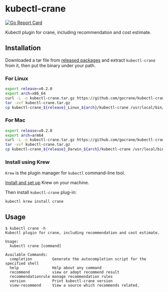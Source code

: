 # kubectl-crane

[![Go Report Card](https://goreportcard.com/badge/github.com/gocrane/kubectl-crane)](https://goreportcard.com/report/github.com/gocrane/kubectl-crane)

Kubectl plugin for crane, including recommendation and cost estimate.

## Installation 

Downloaded a tar file from [released packages](https://github.com/gocrane/kubectl-crane/releases) and extract `kubectl-crane` from it, then put the binary under your path.

### For Linux 

```bash
export release=v0.2.0
export arch=x86_64
curl -L -o kubectl-crane.tar.gz https://github.com/gocrane/kubectl-crane/releases/download/${release}/kubectl-crane_${release}_Linux_${arch}.tar.gz
tar -xvf kubectl-crane.tar.gz 
cp kubectl-crane_${release}_Linux_${arch}/kubectl-crane /usr/local/bin/
```

### For Mac

```bash
export release=v0.2.0
export arch=arm64
curl -L -o kubectl-crane.tar.gz https://github.com/gocrane/kubectl-crane/releases/download/${release}/kubectl-crane_${release}_Darwin_${arch}.tar.gz
tar -xvf kubectl-crane.tar.gz 
cp kubectl-crane_${release}_Darwin_${arch}/kubectl-crane /usr/local/bin/
```

### Install using Krew

`Krew` is the plugin manager for `kubectl` command-line tool.

[Install and set up](https://krew.sigs.k8s.io/docs/user-guide/setup/install/) Krew on your machine.

Then install `kubectl-crane` plug-in:

```shell
kubectl krew install crane
```

## Usage

```
$ kubectl crane -h
Kubectl plugin for crane, including recommendation and cost estimate.

Usage:
  kubectl crane [command]

Available Commands:
  completion         Generate the autocompletion script for the specified shell
  help               Help about any command
  recommend          view or adopt recommend result
  recommendationrule manage recommendation rules
  version            Print kubectl-crane version
  view-recommend     View a source which recommends related.
```
